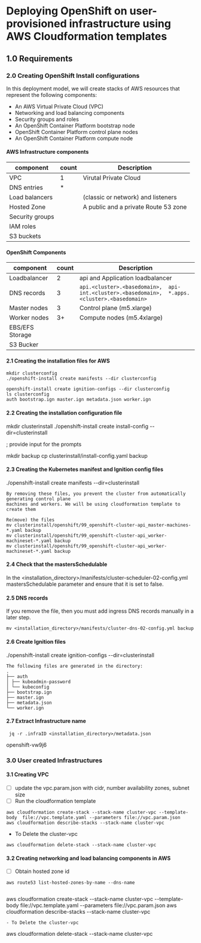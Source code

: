 # Deploying OpenShift on user-provisioned infrastructure using AWS Cloudformation templates


## 1.0 Requirements


### 2.0 Creating OpenShift Install configurations

In this deployment model, we will create stacks of AWS resources that represent the following components:

- An AWS Virtual Private Cloud (VPC)
- Networking and load balancing components
- Security groups and roles
- An OpenShift Container Platform bootstrap node
- OpenShift Container Platform control plane nodes
- An OpenShift Container Platform compute node



#### AWS Infrastructure components
 component | count | Description 
----|----|----
VPC | 1 | Virutal Private Cloud 
DNS entries | * |  
Load balancers | |(classic or network) and listeners 
Hosted Zone | | A public and a private Route 53 zone 
Security groups | | 
IAM roles | | 
S3 buckets | | 

#### OpenShift Components
 component | count | Description 
----|----|----
Loadbalancer| 2 | api and Application loadbalancer
DNS records | 3 | ```api.<cluster>.<basedomain>,  api-int.<cluster>.<basedomain>,  *.apps.<cluster>.<basedomain>```
Master nodes | 3 | Control plane (m5.xlarge)
Worker nodes | 3+ | Compute nodes (m5.4xlarge)
EBS/EFS Storage | |
S3 Bucker | |



#### 2.1 Creating the installation files for AWS

```
mkdir clusterconfig
./openshift-install create manifests --dir clusterconfig

openshift-install create ignition-configs --dir clusterconfig
ls clusterconfig
auth bootstrap.ign master.ign metadata.json worker.ign
```

#### 2.2 Creating the installation configuration file

mkdir clusterinstall
./openshift-install create install-config --dir=clusterinstall

; provide input for the prompts

mkdir backup
cp clusterinstall/install-config.yaml backup

#### 2.3 Creating the Kubernetes manifest and Ignition config files
./openshift-install create manifests --dir=clusterinstall

```
By removing these files, you prevent the cluster from automatically generating control plane
machines and workers. We will be using cloudformation template to create them

Re(move) the files
mv clusterinstall/openshift/99_openshift-cluster-api_master-machines-*.yaml backup
mv clusterinstall/openshift/99_openshift-cluster-api_worker-machineset-*.yaml backup
mv clusterinstall/openshift/99_openshift-cluster-api_worker-machineset-*.yaml backup
```

#### 2.4 Check that the mastersSchedulable

In the <installation_directory>/manifests/cluster-scheduler-02-config.yml mastersSchedulable parameter and ensure that it is set to false.

#### 2.5 DNS records

If you remove the file, then you must add ingress DNS records manually in a later step.
```
mv <installation_directory>/manifests/cluster-dns-02-config.yml backup
```

#### 2.6 Create Ignition files
 ./openshift-install create ignition-configs --dir=clusterinstall 
 ```
 The following files are generated in the directory:
.
├── auth
│ ├── kubeadmin-password
│ └── kubeconfig
├── bootstrap.ign
├── master.ign
├── metadata.json
└── worker.ign
```
#### 2.7 Extract Infrastructure name

```
 jq -r .infraID <installation_directory>/metadata.json 
```
 openshift-vw9j6
 
 
 ### 3.0 User created Infrastructures
 
 
#### 3.1 Creating VPC

- [ ] update the vpc.param.json with cidr, number availability zones, subnet size
- [ ] Run the cloudformation template
```
aws cloudformation create-stack --stack-name cluster-vpc --template-body  file://vpc.template.yaml --parameters file://vpc.param.json
aws cloudformation describe-stacks --stack-name cluster-vpc
```
- To Delete the cluster-vpc
```
aws cloudformation delete-stack --stack-name cluster-vpc

```

#### 3.2 Creating networking and load balancing components in AWS

- [ ] Obtain hosted zone id
```
aws route53 list-hosted-zones-by-name --dns-name 
```


```
```
aws cloudformation create-stack --stack-name cluster-vpc --template-body  file://vpc.template.yaml --parameters file://vpc.param.json
aws cloudformation describe-stacks --stack-name cluster-vpc
```
- To Delete the cluster-vpc
```
aws cloudformation delete-stack --stack-name cluster-vpc





